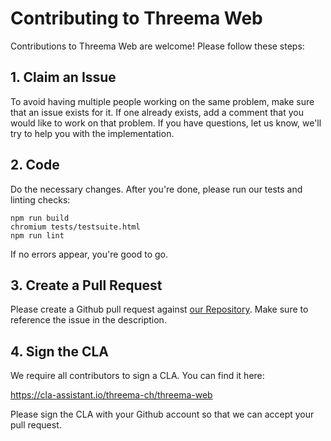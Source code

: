 # Contributing to Threema Web

Contributions to Threema Web are welcome! Please follow these steps:

## 1. Claim an Issue

To avoid having multiple people working on the same problem, make sure that an
issue exists for it. If one already exists, add a comment that you would like
to work on that problem. If you have questions, let us know, we'll try to help
you with the implementation.

## 2. Code

Do the necessary changes. After you're done, please run our tests and linting
checks:

    npm run build
    chromium tests/testsuite.html
    npm run lint

If no errors appear, you're good to go.

## 3. Create a Pull Request

Please create a Github pull request against [our
Repository](https://github.com/threema-ch/threema-web). Make sure to reference
the issue in the description.

## 4. Sign the CLA

We require all contributors to sign a CLA. You can find it here:

https://cla-assistant.io/threema-ch/threema-web

Please sign the CLA with your Github account so that we can accept your
pull request.
